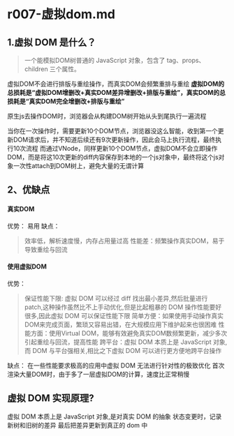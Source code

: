 # r007-虚拟dom.md

## 1.虚拟 DOM 是什么？

> 一个能模拟DOM树普通的 JavaScript 对象，包含了 tag、props、children 三个属性。


虚拟DOM不会进行排版与重绘操作，而真实DOM会频繁重排与重绘
**虚拟DOM的总损耗是“虚拟DOM增删改+真实DOM差异增删改+排版与重绘”，真实DOM的总损耗是“真实DOM完全增删改+排版与重绘”**


原生js去操作DOM时，浏览器会从构建DOM树开始从头到尾执行一遍流程

当你在一次操作时，需要更新10个DOM节点，浏览器没这么智能，收到第一个更新DOM请求后，并不知道后续还有9次更新操作，因此会马上执行流程，最终执行10次流程
而通过VNode，同样更新10个DOM节点，虚拟DOM不会立即操作DOM，而是将这10次更新的diff内容保存到本地的一个js对象中，最终将这个js对象一次性attach到DOM树上，避免大量的无谓计算

## 2、优缺点

#### 真实DOM

优势：
易用
缺点：
  > 效率低，解析速度慢，内存占用量过高
  > 性能差：频繁操作真实DOM，易于导致重绘与回流


#### 使用虚拟DOM
优势：
> 保证性能下限: 虚拟 DOM 可以经过 diff 找出最小差异,然后批量进行 patch,这种操作虽然比不上手动优化,但是比起粗暴的 DOM 操作性能要好很多,因此虚拟 DOM 可以保证性能下限
> 简单方便：如果使用手动操作真实DOM来完成页面，繁琐又容易出错，在大规模应用下维护起来也很困难
> 性能方面：使用Virtual DOM，能够有效避免真实DOM数频繁更新，减少多次引起重绘与回流，提高性能
> 跨平台：虚拟 DOM 本质上是 JavaScript 对象,而 DOM 与平台强相关,相比之下虚拟 DOM 可以进行更方便地跨平台操作

缺点：
在一些性能要求极高的应用中虚拟 DOM 无法进行针对性的极致优化
首次渲染大量DOM时，由于多了一层虚拟DOM的计算，速度比正常稍慢






##  虚拟 DOM 实现原理?
  虚拟 DOM 本质上是 JavaScript 对象,是对真实 DOM 的抽象
  状态变更时，记录新树和旧树的差异
  最后把差异更新到真正的 dom 中

